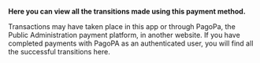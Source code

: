 **Here you can view all the transitions made using this payment method.**

Transactions may have taken place in this app or through PagoPa, the Public Administration payment platform, in another website.
If you have completed payments with PagoPA as an authenticated user, you will find all the successful transitions here.
